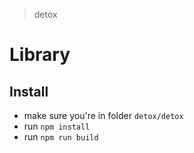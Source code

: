 > detox

# Library

## Install

* make sure you're in folder `detox/detox`
* run `npm install`
* run `npm run build`

